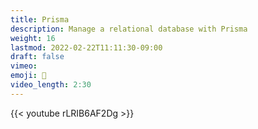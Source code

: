 ```yaml
---
title: Prisma
description: Manage a relational database with Prisma
weight: 16
lastmod: 2022-02-22T11:11:30-09:00
draft: false
vimeo: 
emoji: 💎
video_length: 2:30
---
```


<div class="vid-center">
{{< youtube rLRIB6AF2Dg >}}
</div>
